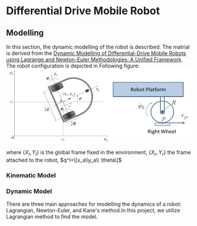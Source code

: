# Differential Drive Mobile Robot
## Modelling
In this section, the dynamic modelling of the robot is described. The matrial is derived from the [Dynamic Modelling of Differential-Drive Mobile Robots using Lagrange and Newton-Euler Methodologies: A Unified Framework](https://www.hilarispublisher.com/open-access/dynamic-modelling-of-differentialdrive-mobile-robots-using-lagrange-and-newtoneuler-methodologies-a-unified-framework-2168-9695.1000107.pdf). The robot configuration is depicted in Following figure:
![Robot_Configuration](/Figs/robot_config.png)

where $\{X_I, Y_I\}$ is the global frame fixed in the environment, $\{X_r,Y_r\}$ the frame attached to the robot, $q^I=\[x_a\\y_a\\ \theta\]$
### Kinematic Model


### Dynamic Model
There are three main approaches for modelling the dynamics of a robot: Lagrangian, Newton-Euler, and Kane's method.In this project, we utilize Lagrangian method to find the model.
